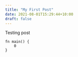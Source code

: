 ```yaml
---
title: "My First Post"
date: 2021-08-01T15:29:44+10:00
draft: false
---
```


Testing post

```
fn main() {
	0
}
```
